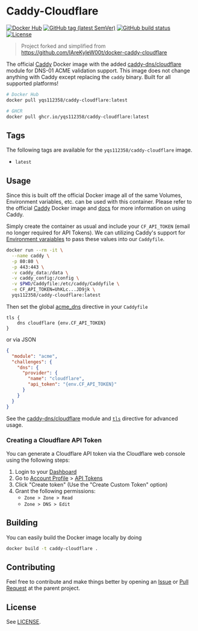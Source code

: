# Caddy-Cloudflare

[![Docker Hub](https://img.shields.io/badge/Docker%20Hub-yqs112358%2Fcaddy--cloudflare-blue?style=flat)](https://hub.docker.com/r/yqs112358/caddy-cloudflare)
[![GitHub tag (latest SemVer)](https://img.shields.io/github/v/tag/yqs112358/docker-caddy-cloudflare?label=version)](https://github.com/yqs112358/docker-caddy-cloudflare/tags)
[![GitHub build status](https://img.shields.io/github/actions/workflow/status/yqs112358/docker-caddy-cloudflare/docker.yml?style=flat)](https://github.com/yqs112358/docker-caddy-cloudflare/actions/workflows/docker.yml)
[![License](https://img.shields.io/github/license/yqs112358/docker-caddy-cloudflare)](https://github.com/yqs112358/docker-caddy-cloudflare/blob/main/LICENSE)

> Project forked and simplified from https://github.com/IAreKyleW00t/docker-caddy-cloudflare

The official [Caddy](https://hub.docker.com/_/caddy) Docker image with the added [caddy-dns/cloudflare](https://github.com/caddy-dns/cloudflare) module for DNS-01 ACME validation support. This image does not change anything with Caddy except replacing the `caddy` binary. Built for all supported platforms!

```sh
# Docker Hub
docker pull yqs112358/caddy-cloudflare:latest

# GHCR
docker pull ghcr.io/yqs112358/caddy-cloudflare:latest
```

## Tags

The following tags are available for the `yqs112358/caddy-cloudflare` image.

- `latest`

## Usage

Since this is built off the official Docker image all of the same Volumes, Environment variables, etc. can be used with this container. Please refer to the official [Caddy](https://hub.docker.com/_/caddy) Docker image and [docs](https://caddyserver.com/docs/) for more information on using Caddy.

Simply create the container as usual and include your `CF_API_TOKEN` (email no longer required for API Tokens). We can utilizing Caddy's support for [Environment varaiables](https://caddyserver.com/docs/caddyfile/concepts#environment-variables) to pass these values into our `Caddyfile`.

```sh
docker run --rm -it \
  --name caddy \
  -p 80:80 \
  -p 443:443 \
  -v caddy_data:/data \
  -v caddy_config:/config \
  -v $PWD/Caddyfile:/etc/caddy/Caddyfile \
  -e CF_API_TOKEN=UhKLc...JD9jk \
  yqs112358/caddy-cloudflare:latest
```

Then set the global [acme_dns](https://caddyserver.com/docs/caddyfile/options#acme-dns) directive in your `Caddyfile`

```Caddyfile
tls {
    dns cloudflare {env.CF_API_TOKEN}
}
```

or via JSON

```json
{
  "module": "acme",
  "challenges": {
    "dns": {
      "provider": {
        "name": "cloudflare",
        "api_token": "{env.CF_API_TOKEN}"
      }
    }
  }
}
```

See the [caddy-dns/cloudflare](https://github.com/caddy-dns/cloudflare) module and [`tls`](https://caddyserver.com/docs/caddyfile/directives/tls#tls) directive for advanced usage.

### Creating a Cloudflare API Token

You can generate a Cloudflare API token via the Cloudflare web console using the following steps:

1. Login to your [Dashboard](https://dash.cloudflare.com/)
2. Go to [Account Profile](https://dash.cloudflare.com/profile) > [API Tokens](https://dash.cloudflare.com/profile/api-tokens)
3. Click "Create token" (Use the "Create Custom Token" option)
4. Grant the following permissions:
   - `Zone > Zone > Read`
   - `Zone > DNS > Edit`

## Building

You can easily build the Docker image locally by doing

```sh
docker build -t caddy-cloudflare .
```

## Contributing

Feel free to contribute and make things better by opening an [Issue](https://github.com/IAreKyleW00t/docker-caddy-cloudflare/issues) or [Pull Request](https://github.com/IAreKyleW00t/docker-caddy-cloudflare/pulls) at the parent project.

## License

See [LICENSE](https://github.com/yqs112358/docker-caddy-cloudflare/blob/main/LICENSE).
